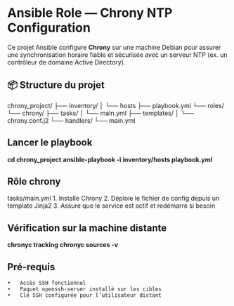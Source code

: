 # Ansible Role — Chrony NTP Configuration

Ce projet Ansible configure **Chrony** sur une machine Debian pour assurer une synchronisation horaire fiable et sécurisée avec un serveur NTP (ex. un contrôleur de domaine Active Directory).

## 📦 Structure du projet

chrony_project/
├── inventory/
│   └── hosts
├── playbook.yml
└── roles/
└── chrony/
├── tasks/
│   └── main.yml
├── templates/
│   └── chrony.conf.j2
└── handlers/
└── main.yml

## Lancer le playbook


**cd chrony_project**
**ansible-playbook -i inventory/hosts playbook.yml**


## Rôle chrony

tasks/main.yml
	1.	Installe Chrony
	2.	Déploie le fichier de config depuis un template Jinja2
	3.	Assure que le service est actif et redémarré si besoin


## Vérification sur la machine distante
**chronyc tracking**
**chronyc sources -v**

## Pré-requis
	•	Accès SSH fonctionnel
	•	Paquet openssh-server installé sur les cibles
	•	Clé SSH configurée pour l’utilisateur distant

